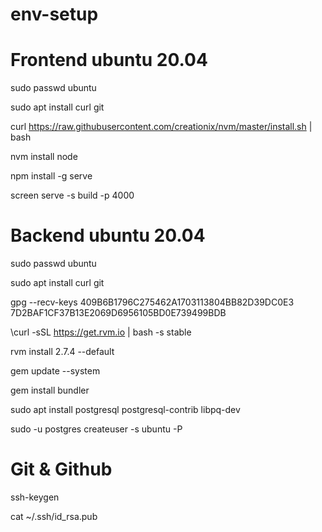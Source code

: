 # env-setup

# Frontend ubuntu 20.04
sudo passwd ubuntu

sudo apt install curl git

curl https://raw.githubusercontent.com/creationix/nvm/master/install.sh | bash

<!-- (restart terminal after install) -->
nvm install node 

<!-- (host a static website)  -->
npm install -g serve

screen serve -s build -p 4000

<!-- (eg. screen serve -s build -p 4000) - targets build folder and starts it on another screen -->

# Backend ubuntu 20.04

sudo passwd ubuntu

sudo apt install curl git

gpg --recv-keys 409B6B1796C275462A1703113804BB82D39DC0E3 7D2BAF1CF37B13E2069D6956105BD0E739499BDB

\curl -sSL https://get.rvm.io | bash -s stable

<!-- (restart terminal) -->

rvm install 2.7.4 --default

gem update --system

gem install bundler

sudo apt install postgresql postgresql-contrib libpq-dev

<!-- (set postgres passwd) -->
sudo -u postgres createuser -s ubuntu -P

# Git & Github

ssh-keygen

cat ~/.ssh/id_rsa.pub

<!-- copy the key -->